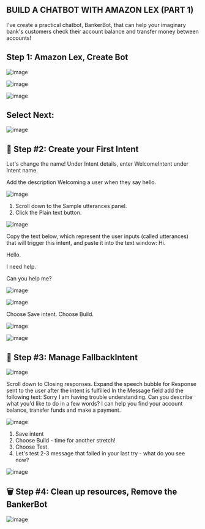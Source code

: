 ## BUILD A CHATBOT WITH AMAZON LEX (PART 1)

I've create a practical chatbot, BankerBot, that can help your imaginary bank's customers check their account balance and transfer money between accounts!

## Step 1:  Amazon Lex, Create Bot

![image](https://github.com/user-attachments/assets/576347fb-4095-4115-84a5-383ab026568d)

![image](https://github.com/user-attachments/assets/6a32afbd-fb69-4799-bc9c-24865fff4de8)

![image](https://github.com/user-attachments/assets/27b082b2-50cc-47d2-9adb-47d4cd97244e)

## Select Next: 

![image](https://github.com/user-attachments/assets/87ac2573-a932-41f9-b27d-aafd2fd3ca38)



## 💬 Step #2: Create your First Intent

Let's change the name! Under Intent details, enter WelcomeIntent under Intent name.

Add the description Welcoming a user when they say hello.


![image](https://github.com/user-attachments/assets/4d8aa2d6-54a5-4499-9771-c8ef28901fe5)


1. Scroll down to the Sample utterances panel.
2. Click the Plain text button.


![image](https://github.com/user-attachments/assets/f7707fc3-05d8-4869-9afa-4e6f7fc650ee)



Copy the text below, which represent the user inputs (called utterances) that will trigger this intent, and paste it into the text window:
Hi.

Hello.

I need help.

Can you help me?


![image](https://github.com/user-attachments/assets/8998acd4-595c-4910-89c6-a1dd5cb1986e)


![image](https://github.com/user-attachments/assets/450303d5-fc75-4f79-892f-e06c155ecba0)


Choose Save intent.
Choose Build.


![image](https://github.com/user-attachments/assets/090c791e-498d-4a2a-b601-67f1533228af)




![image](https://github.com/user-attachments/assets/273f76c7-2f60-4932-b42b-7460009fa4a5)



## 🤚 Step #3: Manage FallbackIntent


![image](https://github.com/user-attachments/assets/f6c226e4-53f2-470c-bfb0-e7728bdcedce)


Scroll down to Closing responses.
Expand the speech bubble for Response sent to the user after the intent is fulfilled
In the Message field add the following text:‍
Sorry I am having trouble understanding. Can you describe what you'd like to do in a few words? I can help you find your account balance, transfer funds and make a payment.

![image](https://github.com/user-attachments/assets/16218d60-45f9-422a-ac79-bd7644cd18a4)


1. Save intent
2. Choose Build - time for another stretch!
3. Choose Test.
4. Let's test 2-3 message that failed in your last try - what do you see now?

![image](https://github.com/user-attachments/assets/233615d3-60e0-404c-831a-ea7f4ba87f44)



## 🗑️ Step #4: Clean up resources, Remove the BankerBot


![image](https://github.com/user-attachments/assets/3da96911-5b30-4075-8d7e-1d114fc6edbf)

